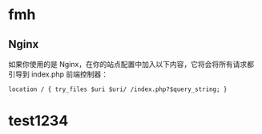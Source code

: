 # fmh
## Nginx
如果你使用的是 Nginx，在你的站点配置中加入以下内容，它将会将所有请求都引导到 index.php 前端控制器：  

``
location / {
    try_files $uri $uri/ /index.php?$query_string;
}
``
# test1234
